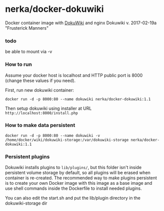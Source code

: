 nerka/docker-dokuwiki
==================


Docker container image with [DokuWiki](https://www.dokuwiki.org/dokuwiki) and nginx
Dokuwiki v. 2017-02-19a "Frusterick Manners"

### todo

be able to mount via -v 

### How to run

Assume your docker host is localhost and HTTP public port is 8000 (change these values if you need).

First, run new dokuwiki container:

    docker run -d -p 8000:80 --name dokuwiki nerka/docker-dokuwiki:1.1

Then setup dokuwiki using installer at URL `http://localhost:8000/install.php`

### How to make data persistent

    docker run -d -p 8000:80 --name dokuwiki -v /home/docker/wiki/dokuwiki-storage:/var/dokuwiki-storage nerka/docker-dokuwiki:1.1


### Persistent plugins

Dokuwiki installs plugins to `lib/plugins/`, but this folder isn't inside persistent volume storage by default, so all plugins will be erased when container is re-created.  The recommended way to make plugins persistent is to create your own Docker image with this image as a base image and use shell commands inside the Dockerfile to install needed plugins.

You can also edit the start.sh and put the lib/plugin directory in the dokuwiki-storage dir



